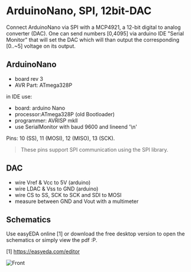 ArduinoNano, SPI, 12bit-DAC
=====================





Connect ArduinoNano via SPI with a MCP4921, a 12-bit digital to analog converter (DAC).
One can send numbers [0,4095] via arduino IDE "Serial Monitor" that will set the 
DAC which will than output the corresponding [0..~5] voltage on its output. 

ArduinoNano
-----------
- board rev 3
- AVR Part: ATmega328P

in IDE use:
 - board: arduino Nano
 - processor:ATmega328P (old Bootloader)
 - programmer: AVRISP mkll
 - use SerialMonitor with baud 9600 and lineend '\n'

Pins: 10 (SS), 11 (MOSI), 12 (MISO), 13 (SCK). 
> These pins support SPI communication using the SPI library.

DAC
---
- wire Vref & Vcc to 5V (arduino)
- wire LDAC & Vss to GND (arduino) 
- wire CS to SS, SCK to SCK and SDI to MOSI
- measure between GND and Vout with a multimeter

Schematics
----------
Use easyEDA online [1] or download the free desktop version to open the schematics or
simply view the pdf :P.


[1] https://easyeda.com/editor


![Front](/photo_front.jpg)

